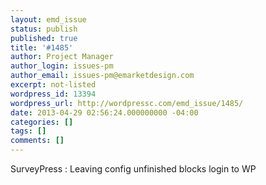 ```yaml
---
layout: emd_issue
status: publish
published: true
title: '#1485'
author: Project Manager
author_login: issues-pm
author_email: issues-pm@emarketdesign.com
excerpt: not-listed
wordpress_id: 13394
wordpress_url: http://wordpressc.com/emd_issue/1485/
date: 2013-04-29 02:56:24.000000000 -04:00
categories: []
tags: []
comments: []
---
```

SurveyPress : Leaving config unfinished blocks login to WP
